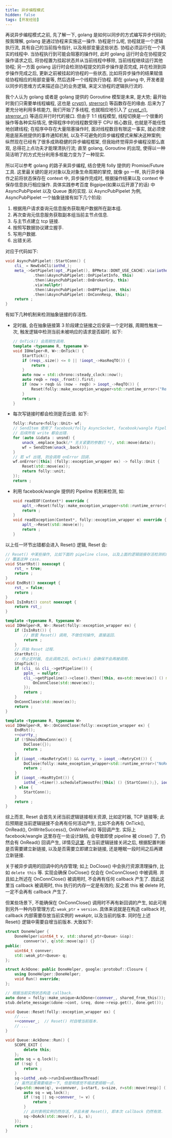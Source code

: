```yaml
---
title: 异步编程模式
hidden: false
tags: [开发经验]
---
```


再说异步编程模式之前, 先了解一下, golang 是如何以同步的方式编写异步代码的; 按我理解, golang 是通过协程来实施这一操作. 协程是什么呢, 协程就是一个逻辑执行流, 具有自己的当前指令指针, 以及局部变量这些状态. 协程必须运行在一个真实的线程中. 当协程执行到可能会阻塞的操作时, 此时 golang 运行时会在协程提交操作请求之后, 将协程置为挂起状态并从当前线程中移除, 当前线程继续运行其他协程; 另一方面 golang 运行时会检测协程提交的异步操作是否完成, 并在检测到异步操作完成之后, 更新之前被挂起的协程的一些状态, 比如将异步操作的结果赋值给协程相应的局部变量等, 然后选择一个线程执行协程. 即在 golang 中, 开发者是以同步的思维方式来描述自己的业务逻辑, 来定义协程的逻辑执行流的.

我个人认为 golang 或者是 golang 提供的 Goroutine 模型是未来, 是大势; 最开始时我们只需要单线程编程, 这也是 [crypt()](http://www.man7.org/linux/man-pages/man3/crypt.3.html), [strerror()](http://www.man7.org/linux/man-pages/man3/strerror.3.html) 等函数存在的缘由. 后来为了更充分地利用多核能力, 我们开始了多线程, 也就相应地引入了 [crypt_r()](http://www.man7.org/linux/man-pages/man3/crypt.3.html), [strerror_r()](http://www.man7.org/linux/man-pages/man3/strerror.3.html) 等适应并行时代的接口. 但由于 1:1 线程模型, 线程切换是一个很重的操作等各种实际情况, 使得程序中的线程数受限于 CPU 核心数目, 也就是不能任性地创建线程; 在程序中存在大量阻塞操作时, 面对线程数目有限这一事实, 就必须使用底层系统提供的事件通知机制, 以及不可避免的异步编程模式来解决这种案例; 纵然现在已经有了很多成熟稳健的异步编程框架, 但我始终觉得异步编程没那么直观, 总得花上点功夫才能理清执行流; 直至 golang, Goroutine 的出现, 使得以一种简洁明了的方式充分利用多核能力变为了一种现实.

所以可以参考 golang 的路子来异步编程, 结合使用 folly 提供的 Promise/Future 工具. 这里最关键的是对对象以及对象生命周期的掌控, 就像 go 一样, 执行异步操作之前将状态保存在 context 中, 异步操作完成时, 根据操作结果以及 context 中保存信息执行相应操作. 具体实践参考百度 Bigpipe(如果以后开源了的话) 中 AsyncPubPipelet 以及 Queue 类的实现. 以 AsyncPubPipelet 为例, AsyncPubPipelet 一个抽象链接有如下几个阶段:

1.  根据用户请求查询元信息服务获取用户数据所在副本组.
2.  再次查询元信息服务获取副本组当前主节点信息.
3.  与主节点建立 tcp 链接.
4.  按照写数据协议建立握手.
5.  写用户数据.
6.  出错关闭.

对应于代码如下:

```c++
void AsyncPubPipelet::StartConn() {
    cli_ = NewEvbCli(iothd_);
    meta_->GetPipelet(opt_.Pipelet(), BPMeta::DONT_USE_CACHE).via(iothd_)
            .then(&AsyncPubPipelet::OnPipeletInfo, this)
            .then(&AsyncPubPipelet::OnBrokerGrp, this)
            .via(nullptr)
            .then(&AsyncPubPipelet::OnBPPipeline, this)
            .then(&AsyncPubPipelet::OnConnResp, this);
    return ;
}
```

有如下几种机制来检测抽象链接的存活性.

-   定时器, 会在抽象链接第 3 阶段建立链接之后安装一个定时器, 周期性触发一次, 触发逻辑中检测当前未被响应的请求是否超时. 如下:

    ```c++
    // OnTick() 会周期性调用.
    template <typename R, typename W>
    void IOHelper<R, W>::OnTick() {
        StartTick();
        if (reqs_.size() <= 0 || !ioopt_->HasReqTO()) {
            return ;
        }
        auto now = std::chrono::steady_clock::now();
        auto reqb = reqs_.front().first;
        if (now > reqb && (now - reqb) > ioopt_->ReqTO()) {
            Reset(folly::make_exception_wrapper<std::runtime_error>("ReqTimeout"));
        }
        return ;
    }
    ```

-   每次写链接时都会检测是否出错. 如下:

    ```c++
    folly::Future<folly::Unit> wf;
    // SendItem 使用了 facebook/folly AsyncSocket, facebook/wangle Pipeline, 会确保一旦一次 write 出错,
    // 后续所有 write 都会出错.
    for (auto &&data : unsnd) {
        unack_.emplace_back(/* 无关紧要的参数们 */, std::move(data));
        wf = SendItem(unack_.back());
    }
    // 若 wf 出错, 则会调用 onError 回调.
    wf.onError([this] (folly::exception_wrapper ex) -> folly::Unit {
        Reset(std::move(ex));
        return folly::unit;
    });
    return ;
    ```

-   利用 facebook/wangle 提供的 Pipeline 机制来检测, 如:

    ```c++
    void readEOF(Context*) override {
        aplt_->Reset(folly::make_exception_wrapper<std::runtime_error>("ReadEOF"));
        return ;
    }
    void readException(Context*, folly::exception_wrapper e) override {
        aplt_->Reset(std::move(e));
        return ;
    }
    ```

以上任一环节出错都会进入 Reset() 逻辑, Reset 会:

```c++
// Reset() 中某些操作, 比如下面的 pipeline close, 以及上面的逻辑链接存活检测机制都会触发嵌套 Reset 调用, 这里需要
// 覆盖这种 case.
void StartRst() noexcept {
    rst_ = true;
    return ;
}
void EndRst() noexcept {
    rst_ = false;
    return ;
}
bool IsInRst() const noexcept {
    return rst_;
}

template <typename R, typename W>
void IOHelper<R, W>::Reset(folly::exception_wrapper ex) {
    if (IsInRst()) {
        // 嵌套 Reset() 调用, 不做任何操作, 直接返回.
        return ;
    }
    // 开始 Reset 过程.
    StartRst();
    // 停止定时器, 在此调用之后, OnTick() 会确保不会再被调用.
    StopTick();
    if (cli_ && cli_->getPipeline()) {
        ppln_ = nullptr;
        cli_->getPipeline()->close().then([this, ex=std::move(ex)] () mutable {
            OnConnClose(std::move(ex));
        });
        return ;
    }
    OnConnClose(std::move(ex));
    return ;
}

template <typename R, typename W>
void IOHelper<R, W>::OnConnClose(folly::exception_wrapper ex) {
    EndRst();
    ++currty_;
    if (!ShouldNewConn(ex)) {
        DoClose({});
        return ;
    }
    if (ioopt_->HasRetryCnt() && currty_ > ioopt_->RetryCnt()) {
        DoClose(folly::make_exception_wrapper<std::runtime_error>("NoRetryTimes"));
        return ;
    }
    if (ioopt_->HasRtyInt()) {
        iothd_->timer().scheduleTimeoutFn([this] () {StartConn();}, ioopt_->RtyInt());
    } else {
        StartConn();
    }
    return ;
}
```

综上而言, Reset 会首先关闭当前逻辑链接相关资源, 比如定时器, TCP 链接等; 此后预期是当前逻辑链接不会再有任何活动产生, 比如不会再有 OnTick(), OnRead(), OnWriteSuccess(), OnWriteFail() 等回调产生. 实际上 facebook/wangle 这里存在一处设计缺陷, 会导致即使 pipeline 被 close() 了, 仍然会有 OnRead() 回调产生, 详情见[这里](https://github.com/facebook/wangle/pull/136). 在当前逻辑链接关闭之后, 根据配置判断是否需要建立新链接, 以及是否需要立即建立新链接, 还是睡眠一段时间之后再建立新链接.

关于被异步调用的回调中的内存管理; 如上 DoClose() 中会执行资源清理操作, 比如 `delete this` 等. 实现会确保 DoClose() 仅会在 OnConnClose() 中被调用. 并且如上所述在 OnConnClose() 被调用时, 不会再有任何 callback 产生了. 因此这里当 callback 被调用时, this 执行的内存一定是有效的; 反之若 this 被 delete 时, 一定不会再有 callback 产生了.

但某些场景下, 不能确保在 OnConnClose() 调用时不再有新回调的产生, 如此可用到另外一种内存管理方式: `weak_ptr` + `version`. 具体来说就是在构造 callback 时, callback 内部需要存放当前实例的 weakptr, 以及当前的版本. 同时在上述 Reset() 逻辑中需要自增当前版本. 大致如下:

```c++
struct DoneHelper {
    DoneHelper(uint64_t v, std::shared_ptr<Queue> &&sp):
        connver(v), q(std::move(sp)) {}
public:
    uint64_t connver;
    std::weak_ptr<Queue> q;
};

struct AckDone: public DoneHelper, google::protobuf::Closure {
    using DoneHelper::DoneHelper;
    void Run() override;
};

// 根据当前实例状态构造 callback.
auto done = folly::make_unique<AckDone>(connver_, shared_from_this());
stub.delete_message(&done->cont, &req, done->resp.get(), done.get());

void Queue::Reset(folly::exception_wrapper ex) {
    // ...
    ++connver_;  // Reset() 时自增当前版本.
    // ...
}

void Queue::AckDone::Run() {
    SCOPE_EXIT {
        delete this;
    };
    auto sq = q.lock();
    if (!sq) {
        return ;
    }
    sq->iothd_.evb->runInEventBaseThread(
    // 虽然这里需要缩进一下, 但是明感觉不缩进更顺眼一点.
    [wq=std::move(q), v=connver, i=start, s=size, r=std::move(resp)] () mutable {
        auto sq = wq.lock();
        if (!sq || sq->connver_ != v) {
            return ;
        }
        // 此时表明实例仍然存活, 并且未被 Reset(), 即本次 callback 仍然有效.
        sq->DoAck(std::move(r), i, s);
    });
    return ;
}
```

